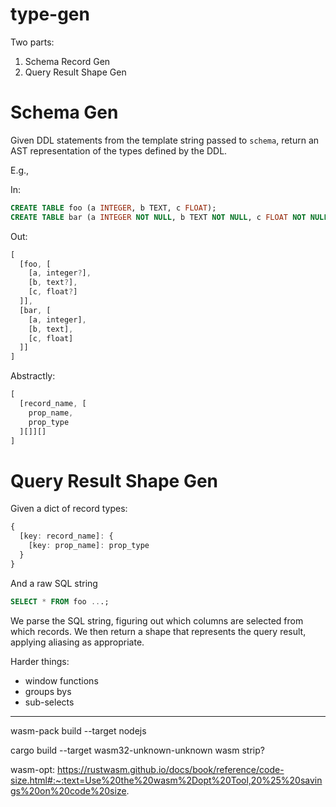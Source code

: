 # type-gen

Two parts:

1. Schema Record Gen
2. Query Result Shape Gen

# Schema Gen

Given DDL statements from the template string passed to `schema`, return an AST representation of the types defined by the DDL.

E.g.,

In:
```sql
CREATE TABLE foo (a INTEGER, b TEXT, c FLOAT);
CREATE TABLE bar (a INTEGER NOT NULL, b TEXT NOT NULL, c FLOAT NOT NULL);
```

Out:
```ts
[
  [foo, [
    [a, integer?],
    [b, text?],
    [c, float?]
  ]],
  [bar, [
    [a, integer],
    [b, text],
    [c, float]
  ]]
]
```

Abstractly:

```ts
[
  [record_name, [
    prop_name,
    prop_type
  ][]][]
]
```

# Query Result Shape Gen

Given a dict of record types:

```ts
{
  [key: record_name]: {
    [key: prop_name]: prop_type
  }
}
```

And a raw SQL string

```sql
SELECT * FROM foo ...;
```

We parse the SQL string, figuring out which columns are selected from which records. We then return a shape that represents the query result, applying aliasing as appropriate.

Harder things:
- window functions
- groups bys
- sub-selects



---
wasm-pack build --target nodejs


cargo build --target wasm32-unknown-unknown
wasm strip?

wasm-opt: https://rustwasm.github.io/docs/book/reference/code-size.html#:~:text=Use%20the%20wasm%2Dopt%20Tool,20%25%20savings%20on%20code%20size.